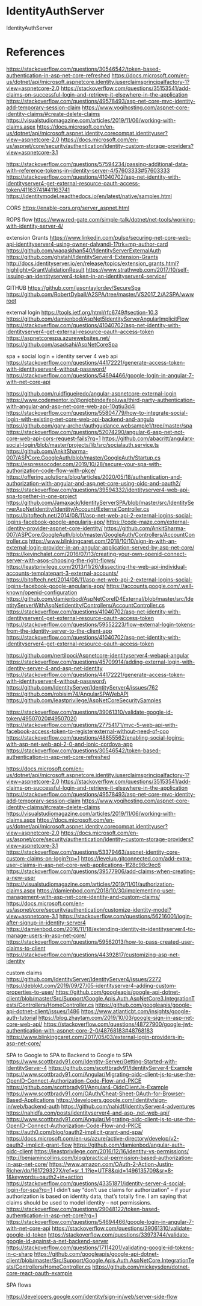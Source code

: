 # IdentityAuthServer

IdentityAuthServer

# References

https://stackoverflow.com/questions/30546542/token-based-authentication-in-asp-net-core-refreshed
https://docs.microsoft.com/en-us/dotnet/api/microsoft.aspnetcore.identity.iuserclaimsprincipalfactory-1?view=aspnetcore-2.0
https://stackoverflow.com/questions/35153541/add-claims-on-successful-login-and-retrieve-it-elsewhere-in-the-application
https://stackoverflow.com/questions/49578493/asp-net-core-mvc-identity-add-temporary-session-claim
https://www.yogihosting.com/aspnet-core-identity-claims/#create-delete-claims
https://visualstudiomagazine.com/articles/2019/11/06/working-with-claims.aspx
https://docs.microsoft.com/en-us/dotnet/api/microsoft.aspnet.identity.corecompat.identityuser?view=aspnetcore-2.0
https://docs.microsoft.com/en-us/aspnet/core/security/authentication/identity-custom-storage-providers?view=aspnetcore-3.1

https://stackoverflow.com/questions/57594234/passing-additional-data-with-reference-tokens-in-identity-server-4/57603333#57603333
https://stackoverflow.com/questions/41040702/asp-net-identity-with-identityserver4-get-external-resource-oauth-access-token/41163741#41163741
https://identitymodel.readthedocs.io/en/latest/native/samples.html

CORS
https://enable-cors.org/server_aspnet.html

ROPS flow
https://www.red-gate.com/simple-talk/dotnet/net-tools/working-with-identity-server-4/

extension Grants
https://www.linkedin.com/pulse/securing-net-core-web-api-identityserver4-using-owner-dalvandi-1?trk=mp-author-card
https://github.com/waqaskhan540/IdentityServerExternalAuth
https://github.com/ghstahl/IdentityServer4-Extension-Grants
http://docs.identityserver.io/en/release/topics/extension_grants.html?highlight=GrantValidationResult
https://www.strathweb.com/2017/10/self-issuing-an-identityserver4-token-in-an-identityserver4-service/

GITHUB
https://github.com/jasontaylordev/SecureSpa
https://github.com/RobertDyball/A2SPA/tree/master/VS2017_2/A2SPA/wwwroot

external login
https://tools.ietf.org/html/rfc6749#section-10.3
https://github.com/damienbod/AspNet5IdentityServerAngularImplicitFlow
https://stackoverflow.com/questions/41040702/asp-net-identity-with-identityserver4-get-external-resource-oauth-access-token
https://aspnetcorespa.azurewebsites.net/
https://github.com/asadsahi/AspNetCoreSpa

spa + social login + identity server 4 web api
https://stackoverflow.com/questions/44172221/generate-access-token-with-identityserver4-without-password/
https://stackoverflow.com/questions/54694466/google-login-in-angular-7-with-net-core-api

https://github.com/ruidfigueiredo/angular-aspnetcore-external-login
https://www.codementor.io/@onigbindeifeoluwa/third-party-authentication-with-angular-and-asp-net-core-web-api-10qtiu3d4i
https://stackoverflow.com/questions/55804779/how-to-integrate-social-login-with-existing-net-core-web-api-backend-and-angula
https://github.com/gary-archer/authguidance.websample1/tree/master/spa
https://stackoverflow.com/questions/52074290/angular-6-asp-net-not-core-web-api-cors-request-fails?rq=1
https://github.com/abacritt/angularx-social-login/blob/master/projects/lib/src/socialauth.service.ts
https://github.com/AnkitSharma-007/ASPCore.GoogleAuth/blob/master/GoogleAuth/Startup.cs
https://espressocoder.com/2019/10/28/secure-your-spa-with-authorization-code-flow-with-pkce/
https://offering.solutions/blog/articles/2020/05/18/authentication-and-authorization-with-angular-and-asp.net-core-using-oidc-and-oauth2/
https://stackoverflow.com/questions/39594332/identityserver4-web-api-spa-together-in-one-project
https://github.com/Jamaxack/IdentityServerSPA/blob/master/src/IdentityServerAspNetIdentity/Identity/Account/ExternalController.cs
https://bitoftech.net/2014/08/11/asp-net-web-api-2-external-logins-social-logins-facebook-google-angularjs-app/
https://code-maze.com/external-identity-provider-aspnet-core-identity/
https://github.com/AnkitSharma-007/ASPCore.GoogleAuth/blob/master/GoogleAuth/Controllers/AccountController.cs
https://www.blinkingcaret.com/2018/10/10/sign-in-with-an-external-login-provider-in-an-angular-application-served-by-asp-net-core/
https://kevinchalet.com/2016/07/13/creating-your-own-openid-connect-server-with-asos-choosing-the-right-flows/
https://leastprivilege.com/2013/11/26/dissecting-the-web-api-individual-accounts-templatepart-3-external-accounts/
https://bitoftech.net/2014/08/11/asp-net-web-api-2-external-logins-social-logins-facebook-google-angularjs-app/
https://accounts.google.com/.well-known/openid-configuration
https://github.com/damienbod/AspNetCoreID4External/blob/master/src/IdentityServerWithAspNetIdentity/Controllers/AccountController.cs
https://stackoverflow.com/questions/41040702/asp-net-identity-with-identityserver4-get-external-resource-oauth-access-token
https://stackoverflow.com/questions/59552223/flow-external-login-tokens-from-the-identity-server-to-the-client-app
https://stackoverflow.com/questions/41040702/asp-net-identity-with-identityserver4-get-external-resource-oauth-access-token

https://github.com/nertilpoci/Aspnetcore-identityserver4-webapi-angular
https://stackoverflow.com/questions/45709914/adding-external-login-with-identity-server-4-and-asp-net-identity
https://stackoverflow.com/questions/44172221/generate-access-token-with-identityserver4-without-password\
https://github.com/IdentityServer/IdentityServer4/issues/762
https://github.com/robisim74/AngularSPAWebAPI
https://github.com/leastprivilege/AspNetCoreSecuritySamples

https://stackoverflow.com/questions/39061310/validate-google-id-token/49507020#49507020
https://stackoverflow.com/questions/27754171/mvc-5-web-api-with-facebook-access-token-to-registerexternal-without-need-of-coo
https://stackoverflow.com/questions/48855562/enabling-social-logins-with-asp-net-web-api-2-0-and-ionic-cordova-app
https://stackoverflow.com/questions/30546542/token-based-authentication-in-asp-net-core-refreshed

https://docs.microsoft.com/en-us/dotnet/api/microsoft.aspnetcore.identity.iuserclaimsprincipalfactory-1?view=aspnetcore-2.0
https://stackoverflow.com/questions/35153541/add-claims-on-successful-login-and-retrieve-it-elsewhere-in-the-application
https://stackoverflow.com/questions/49578493/asp-net-core-mvc-identity-add-temporary-session-claim
https://www.yogihosting.com/aspnet-core-identity-claims/#create-delete-claims
https://visualstudiomagazine.com/articles/2019/11/06/working-with-claims.aspx
https://docs.microsoft.com/en-us/dotnet/api/microsoft.aspnet.identity.corecompat.identityuser?view=aspnetcore-2.0
https://docs.microsoft.com/en-us/aspnet/core/security/authentication/identity-custom-storage-providers?view=aspnetcore-3.1
https://stackoverflow.com/questions/53379463/aspnet-identity-core-custom-claims-on-login?rq=1
https://levelup.gitconnected.com/add-extra-user-claims-in-asp-net-core-web-applications-1f28c98c9ec6
https://stackoverflow.com/questions/39577906/add-claims-when-creating-a-new-user
https://visualstudiomagazine.com/articles/2019/11/01/authorization-claims.aspx
https://damienbod.com/2018/10/30/implementing-user-management-with-asp-net-core-identity-and-custom-claims/
https://docs.microsoft.com/en-us/aspnet/core/security/authentication/customize-identity-model?view=aspnetcore-3.1
https://stackoverflow.com/questions/56216001/login-after-signup-in-identity-server4
https://damienbod.com/2016/11/18/extending-identity-in-identityserver4-to-manage-users-in-asp-net-core/
https://stackoverflow.com/questions/59562013/how-to-pass-created-user-claims-to-client
https://stackoverflow.com/questions/44392817/customizing-asp-net-identity

custom claims
https://github.com/IdentityServer/IdentityServer4/issues/2272
https://deblokt.com/2019/09/27/05-identityserver4-adding-custom-properties-to-user/
https://github.com/googleapis/google-api-dotnet-client/blob/master/Src/Support/Google.Apis.Auth.AspNetCore3.IntegrationTests/Controllers/HomeController.cs
https://github.com/googleapis/google-api-dotnet-client/issues/1486
https://www.atlanticbt.com/insights/google-auth-tutorial
https://blog.zhaytam.com/2019/10/03/google-sign-in-asp-net-core-web-api/
https://stackoverflow.com/questions/48727900/google-jwt-authentication-with-aspnet-core-2-0/48768183#48768183
https://www.blinkingcaret.com/2017/05/03/external-login-providers-in-asp-net-core/

SPA to Google to SPA to Backend to Google to SPA
https://www.scottbrady91.com/Identity-Server/Getting-Started-with-IdentityServer-4
https://github.com/scottbrady91/IdentityServer4-Example
https://www.scottbrady91.com/Angular/Migrating-oidc-client-js-to-use-the-OpenID-Connect-Authorization-Code-Flow-and-PKCE
https://github.com/scottbrady91/Angular4-OidcClientJs-Example
https://www.scottbrady91.com/OAuth/Cheat-Sheet-OAuth-for-Browser-Based-Applications
https://developers.google.com/identity/sign-in/web/backend-auth
https://github.com/nahidf/IdentityServer4-adventures
https://nahidfa.com/posts/identityserver4-and-asp-.net-web-api/
https://www.scottbrady91.com/Angular/Migrating-oidc-client-js-to-use-the-OpenID-Connect-Authorization-Code-Flow-and-PKCE
https://auth0.com/blog/oauth2-implicit-grant-and-spa/
https://docs.microsoft.com/en-us/azure/active-directory/develop/v2-oauth2-implicit-grant-flow
https://github.com/damienbod/angular-auth-oidc-client
https://leastprivilege.com/2016/12/16/identity-vs-permissions/
http://benjamincollins.com/blog/practical-permission-based-authorization-in-asp-net-core/
https://www.amazon.com/OAuth-2-Action-Justin-Richer/dp/161729327X/ref=sr_1_1?ie=UTF8&qid=1496135709&sr=8-1&keywords=oauth2+in+action
https://stackoverflow.com/questions/43351871/identity-server-4-social-login-for-spa?rq=1
I didn’t say “don’t use claims for authorization” – if your authorization is based on identity data, that’s totally fine.
I am saying that claims should be used to model identity – not permissions.
https://stackoverflow.com/questions/29048122/token-based-authentication-in-asp-net-core?rq=1
https://stackoverflow.com/questions/54694466/google-login-in-angular-7-with-net-core-api
https://stackoverflow.com/questions/39061310/validate-google-id-token
https://stackoverflow.com/questions/33973744/validate-google-id-against-a-net-backend-server
https://stackoverflow.com/questions/17114201/validating-google-id-tokens-in-c-sharp
https://github.com/googleapis/google-api-dotnet-client/blob/master/Src/Support/Google.Apis.Auth.AspNetCore.IntegrationTests/Controllers/HomeController.cs
https://github.com/mickeysden/dotnet-core-react-oauth-example

SPA flows

https://developers.google.com/identity/sign-in/web/server-side-flow
